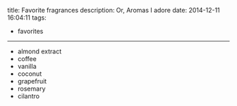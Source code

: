 title: Favorite fragrances
description: Or, Aromas I adore
date: 2014-12-11 16:04:11
tags:
- favorites
---

- almond extract
- coffee
- vanilla
- coconut
- grapefruit
- rosemary
- cilantro
